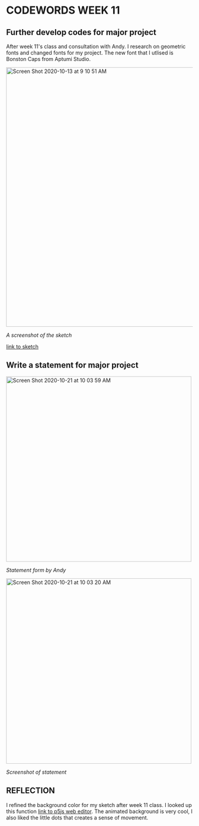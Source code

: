 # CODEWORDS WEEK 11

## Further develop codes for major project

After week 11's class and consultation with Andy. I research on geometric fonts and changed fonts for my project. The new font that I utlised is Bonston Caps from Aptumi Studio.

<img width="700" alt="Screen Shot 2020-10-13 at 9 10 51 AM" src="https://user-images.githubusercontent.com/68975607/95804048-3f83e100-0d34-11eb-869a-8d23de4b1663.png">

*A screenshot of the sketch*

[link to sketch](https://cielziyun.github.io/sketch_201013a/)

## Write a statement for major project

<img width="500" alt="Screen Shot 2020-10-21 at 10 03 59 AM" src="https://user-images.githubusercontent.com/68975607/96664275-fd3a4f80-1384-11eb-8611-24c63bc90bc8.png">

*Statement form by Andy*

<img width="500" alt="Screen Shot 2020-10-21 at 10 03 20 AM" src="https://user-images.githubusercontent.com/68975607/96664251-f01d6080-1384-11eb-88c1-08b4fd6604c0.png">

*Screenshot of statement*

## REFLECTION
I refined the background color for my sketch after week 11 class. I looked up this function [link to p5js web editor](https://editor.p5js.org/amena91/sketches/B1JuX5rjb). The animated background is very cool, I also liked the little dots that creates a sense of movement.


